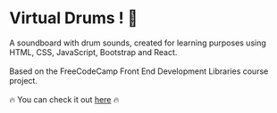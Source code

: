 # Virtual Drums ! 🥁

A soundboard with drum sounds, created for learning purposes using HTML, CSS, JavaScript, Bootstrap and React.
<br><br>
Based on the FreeCodeCamp Front End Development Libraries course project.
<br><br>
:fire: You can check it out  <a target="_blank" rel="noopener noreferrer" href="https://nmorelli96.github.io/fcc-drum-machine/">here</a> :fire:
